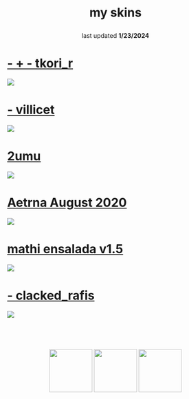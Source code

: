 # <p align="center"> my skins
<p align="center">last updated <b>1/23/2024</b>  
<br>
</p>

# [- + - tkori_r](https://github.com/xirizie/skinhub/raw/main/skins/-%20+%20-%20tkori_r.osk)
[![](https://i.imgur.com/Meckm9W.png)](https://github.com/xirizie/skinhub/raw/main/skins/-%20+%20-%20tkori_r.osk)

# [- villicet](https://github.com/xirizie/skinhub/raw/main/skins/-%20villicet.osk)
[![](https://osu.ppy.sh/ss/18330650/1912)](https://github.com/xirizie/skinhub/raw/main/skins/-%20villicet.osk)

# [2umu](https://github.com/xirizie/skinhub/raw/main/skins/2umu.osk)
[![](https://osu.ppy.sh/ss/18330662/eb2d)](https://github.com/xirizie/skinhub/raw/main/skins/2umu.osk)

# [Aetrna August 2020](https://github.com/ryancranie/skinhub/raw/tyfh/player/reused/Aetrna%20August%202020.osk)
[![](https://osu.ppy.sh/ss/18330669/4deb)](https://github.com/ryancranie/skinhub/raw/tyfh/player/reused/Aetrna%20August%202020.osk)

# [mathi ensalada v1.5](https://github.com/ryancranie/skinhub/raw/tyfh/player/reused/mathi%20ensalada%20v1.5.osk)
[![](https://osu.ppy.sh/ss/18330688/92a3)](https://github.com/ryancranie/skinhub/raw/tyfh/player/reused/mathi%20ensalada%20v1.5.osk)

# [- clacked_rafis](https://github.com/xirizie/skinhub/raw/main/skins/-%20clacked%20rafis.osk)
[![](https://osu.ppy.sh/ss/18330694/1c9e)](https://github.com/xirizie/skinhub/raw/main/skins/-%20clacked%20rafis.osk)

#
<p align="center">
  <br></br>
  <a href="https://www.twitch.tv/reusedzz">
  <img src="https://i.imgur.com/HM030lk.png" 
       width="100" 
       height="100"></a>
  <a href="https://www.youtube.com/c/reused">
  <img src="https://i.imgur.com/YWbDUUy.png"  
       width="100" 
       height="100"></a>
  <a href="https://twitter.com/_12760">
  <img src="https://i.imgur.com/PUQ5uWf.png" 
       width="100" 
       height="100"></a>
 </p>
